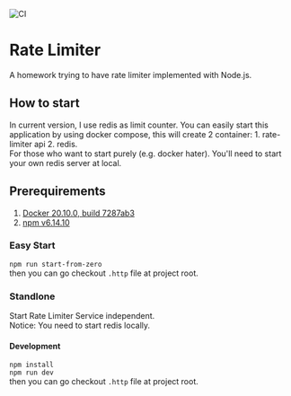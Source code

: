 ![CI](https://github.com/aero00515/rate-limiter/workflows/ci/badge.svg)

# Rate Limiter
A homework trying to have rate limiter implemented with Node.js.

## How to start
In current version, I use redis as limit counter. 
You can easily start this application by using docker compose, this will create 2 container: 1. rate-limiter api 2. redis.   
For those who want to start purely (e.g. docker hater). You'll need to start your own redis server at local.

## Prerequirements
1. [Docker 20.10.0, build 7287ab3](https://docs.docker.com/engine/install/)
2. [npm v6.14.10](https://www.npmjs.com/get-npm)

### Easy Start
`npm run start-from-zero`   
then you can go checkout `.http` file at project root.
### Standlone
Start Rate Limiter Service independent.   
Notice: You need to start redis locally.

#### Development
`npm install`   
`npm run dev`   
then you can go checkout `.http` file at project root.
